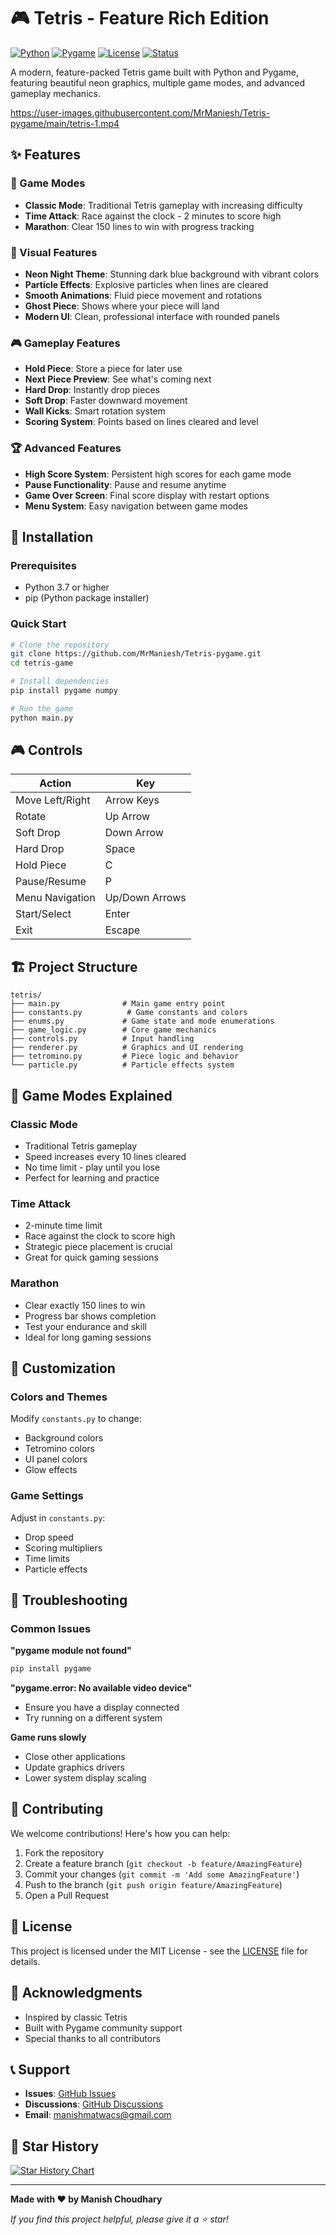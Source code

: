 # 🎮 Tetris - Feature Rich Edition

[![Python](https://img.shields.io/badge/Python-3.7+-blue.svg)](https://www.python.org/downloads/)
[![Pygame](https://img.shields.io/badge/Pygame-2.5.2-green.svg)](https://www.pygame.org/)
[![License](https://img.shields.io/badge/License-MIT-yellow.svg)](LICENSE)
[![Status](https://img.shields.io/badge/Status-Complete-brightgreen.svg)]()

A modern, feature-packed Tetris game built with Python and Pygame, featuring beautiful neon graphics, multiple game modes, and advanced gameplay mechanics.

https://user-images.githubusercontent.com/MrManiesh/Tetris-pygame/main/tetris-1.mp4

## ✨ Features

### 🎯 Game Modes
- **Classic Mode**: Traditional Tetris gameplay with increasing difficulty
- **Time Attack**: Race against the clock - 2 minutes to score high
- **Marathon**: Clear 150 lines to win with progress tracking

### 🎨 Visual Features
- **Neon Night Theme**: Stunning dark blue background with vibrant colors
- **Particle Effects**: Explosive particles when lines are cleared
- **Smooth Animations**: Fluid piece movement and rotations
- **Ghost Piece**: Shows where your piece will land
- **Modern UI**: Clean, professional interface with rounded panels

### 🎮 Gameplay Features
- **Hold Piece**: Store a piece for later use
- **Next Piece Preview**: See what's coming next
- **Hard Drop**: Instantly drop pieces
- **Soft Drop**: Faster downward movement
- **Wall Kicks**: Smart rotation system
- **Scoring System**: Points based on lines cleared and level

### 🏆 Advanced Features
- **High Score System**: Persistent high scores for each game mode
- **Pause Functionality**: Pause and resume anytime
- **Game Over Screen**: Final score display with restart options
- **Menu System**: Easy navigation between game modes

## 🚀 Installation

### Prerequisites
- Python 3.7 or higher
- pip (Python package installer)

### Quick Start
```bash
# Clone the repository
git clone https://github.com/MrManiesh/Tetris-pygame.git
cd tetris-game

# Install dependencies
pip install pygame numpy

# Run the game
python main.py
```

## 🎮 Controls

| Action | Key |
|--------|-----|
| Move Left/Right | Arrow Keys |
| Rotate | Up Arrow |
| Soft Drop | Down Arrow |
| Hard Drop | Space |
| Hold Piece | C |
| Pause/Resume | P |
| Menu Navigation | Up/Down Arrows |
| Start/Select | Enter |
| Exit | Escape |

## 🏗️ Project Structure

```
tetris/
├── main.py              # Main game entry point
├── constants.py          # Game constants and colors
├── enums.py             # Game state and mode enumerations
├── game_logic.py        # Core game mechanics
├── controls.py          # Input handling
├── renderer.py          # Graphics and UI rendering
├── tetromino.py         # Piece logic and behavior
└── particle.py          # Particle effects system
```

## 🎯 Game Modes Explained

### Classic Mode
- Traditional Tetris gameplay
- Speed increases every 10 lines cleared
- No time limit - play until you lose
- Perfect for learning and practice

### Time Attack
- 2-minute time limit
- Race against the clock to score high
- Strategic piece placement is crucial
- Great for quick gaming sessions

### Marathon
- Clear exactly 150 lines to win
- Progress bar shows completion
- Test your endurance and skill
- Ideal for long gaming sessions

## 🎨 Customization

### Colors and Themes
Modify `constants.py` to change:
- Background colors
- Tetromino colors
- UI panel colors
- Glow effects

### Game Settings
Adjust in `constants.py`:
- Drop speed
- Scoring multipliers
- Time limits
- Particle effects

## 🐛 Troubleshooting

### Common Issues

**"pygame module not found"**
```bash
pip install pygame
```

**"pygame.error: No available video device"**
- Ensure you have a display connected
- Try running on a different system

**Game runs slowly**
- Close other applications
- Update graphics drivers
- Lower system display scaling

## 🤝 Contributing

We welcome contributions! Here's how you can help:

1. Fork the repository
2. Create a feature branch (`git checkout -b feature/AmazingFeature`)
3. Commit your changes (`git commit -m 'Add some AmazingFeature'`)
4. Push to the branch (`git push origin feature/AmazingFeature`)
5. Open a Pull Request

## 📝 License

This project is licensed under the MIT License - see the [LICENSE](LICENSE) file for details.

## 🙏 Acknowledgments

- Inspired by classic Tetris
- Built with Pygame community support
- Special thanks to all contributors

## 📞 Support

- **Issues**: [GitHub Issues](https://github.com/MrManiesh/Tetris-pygame/issues)
- **Discussions**: [GitHub Discussions](https://github.com/MrManiesh/Tetris-pygame/discussions)
- **Email**: manishmatwacs@gmail.com

## 🌟 Star History

[![Star History Chart](https://api.star-history.com/svg?repos=yourusername/tetris-game&type=Date)](https://star-history.com/#MrManiesh/Tetris-pygame&Date)

---

**Made with ❤️ by Manish Choudhary**

*If you find this project helpful, please give it a ⭐ star!*
